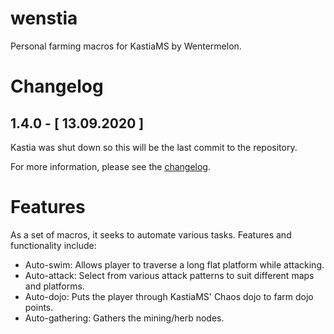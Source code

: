 # wenstia
Personal farming macros for KastiaMS by Wentermelon.

# Changelog

## 1.4.0 - [ 13.09.2020 ]
Kastia was shut down so this will be the last commit to the repository. 

For more information, please see the [changelog](/changelog.md).

# Features
As a set of macros, it seeks to automate various tasks. Features and functionality include:

- Auto-swim: Allows player to traverse a long flat platform while attacking.
- Auto-attack: Select from various attack patterns to suit different maps and platforms.
- Auto-dojo: Puts the player through KastiaMS' Chaos dojo to farm dojo points.
- Auto-gathering: Gathers the mining/herb nodes.

